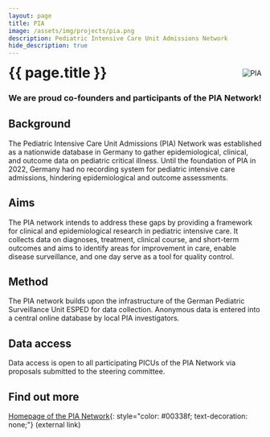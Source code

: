```yaml
---
layout: page
title: PIA
image: /assets/img/projects/pia.png
description: Pediatric Intensive Care Unit Admissions Network
hide_description: true
---
```


<style>

/* Container for header and image */
.header-container {
  display: flex;
  justify-content: space-between;
  align-items: center;
  margin-bottom: 20px;
}

/* Style for the corner image */
.corner-image {
  max-width: 200px;
  max-height: 150px;
  object-fit: contain;
}

/* Override default header margins */
.header-container h1 {
  margin: 0;
}

/* Hide the default page title - we'll add our own in the flex container */
.page-title {
  display: none;
}
</style>

<!-- Custom header with image aligned to title -->
<div class="header-container">
  <h1>{{ page.title }}</h1>
  <img src="{{ '/assets/img/projects/pia.png' | relative_url }}" alt="PIA" class="corner-image">
</div>


### We are proud co-founders and participants of the PIA Network!

## Background
The Pediatric Intensive Care Unit Admissions (PIA) Network was established as a nationwide database in Germany to gather epidemiological, clinical, and outcome data on pediatric critical illness. Until the foundation of PIA in 2022, Germany had no recording system for pediatric intensive care admissions, hindering epidemiological and outcome assessments. 

## Aims
The PIA network intends to address these gaps by providing a framework for clinical and epidemiological research in pediatric intensive care. It collects data on diagnoses, treatment, clinical course, and short-term outcomes and aims to identify areas for improvement in care, enable disease surveillance, and one day serve as a tool for quality control. 

## Method 
The PIA network builds upon the infrastructure of the German Pediatric Surveillance Unit ESPED for data collection. Anonymous data is entered into a central online database by local PIA investigators. 

## Data access
Data access is open to all participating PICUs of the PIA Network via proposals submitted to the steering committee. 

## Find out more
[Homepage of the PIA Network](https://www.unimedizin-mainz.de/pia/home/home.html){: style="color: #00338f; text-decoration: none;"} (external link)
